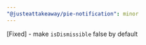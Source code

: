 ```yaml
---
"@justeattakeaway/pie-notification": minor
---
```


[Fixed] - make `isDismissible` false by default
